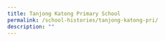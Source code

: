 ```yaml
---
title: Tanjong Katong Primary School
permalink: /school-histories/tanjong-katong-pri/
description: ""
---
```

